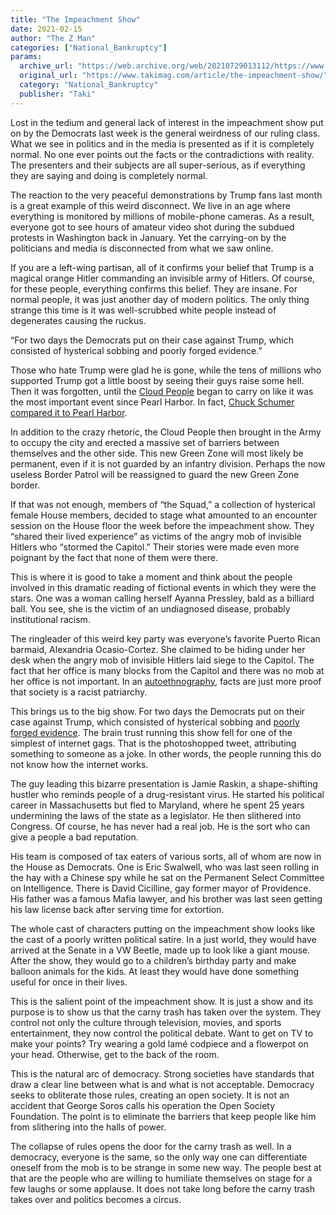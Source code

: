 ```yaml
---
title: "The Impeachment Show"
date: 2021-02-15
author: "The Z Man"
categories: ["National_Bankruptcy"]
params:
  archive_url: "https://web.archive.org/web/20210729013112/https://www.takimag.com/article/the-impeachment-show/"
  original_url: "https://www.takimag.com/article/the-impeachment-show/"
  category: "National_Bankruptcy"
  publisher: "Taki"
---
```


Lost in the tedium and general lack of interest in the impeachment show put on by the Democrats last week is the general weirdness of our ruling class. What we see in politics and in the media is presented as if it is completely normal. No one ever points out the facts or the contradictions with reality. The presenters and their subjects are all super-serious, as if everything they are saying and doing is completely normal.

The reaction to the very peaceful demonstrations by Trump fans last month is a great example of this weird disconnect. We live in an age where everything is monitored by millions of mobile-phone cameras. As a result, everyone got to see hours of amateur video shot during the subdued protests in Washington back in January. Yet the carrying-on by the politicians and media is disconnected from what we saw online.

If you are a left-wing partisan, all of it confirms your belief that Trump is a magical orange Hitler commanding an invisible army of Hitlers. Of course, for these people, everything confirms this belief. They are insane. For normal people, it was just another day of modern politics. The only thing strange this time is it was well-scrubbed white people instead of degenerates causing the ruckus.

“For two days the Democrats put on their case against Trump, which consisted of hysterical sobbing and poorly forged evidence.”

Those who hate Trump were glad he is gone, while the tens of millions who supported Trump got a little boost by seeing their guys raise some hell. Then it was forgotten, until the [Cloud People](https://web.archive.org/web/20210803110608/https://thezman.com/wordpress/?p=8730) began to carry on like it was the most important event since Pearl Harbor. In fact, [Chuck Schumer compared it to Pearl Harbor](https://web.archive.org/web/20210803110608/https://buffalonews.com/news/national/govt-and-politics/schumer-on-capitol-attack-jan-6-will-live-in-infamy/article_bed99838-5086-11eb-9f42-3b2028baef9e.html).

In addition to the crazy rhetoric, the Cloud People then brought in the Army to occupy the city and erected a massive set of barriers between themselves and the other side. This new Green Zone will most likely be permanent, even if it is not guarded by an infantry division. Perhaps the now useless Border Patrol will be reassigned to guard the new Green Zone border.

If that was not enough, members of “the Squad,” a collection of hysterical female House members, decided to stage what amounted to an encounter session on the House floor the week before the impeachment show. They “shared their lived experience” as victims of the angry mob of invisible Hitlers who “stormed the Capitol.” Their stories were made even more poignant by the fact that none of them were there.

This is where it is good to take a moment and think about the people involved in this dramatic reading of fictional events in which they were the stars. One was a woman calling herself Ayanna Pressley, bald as a billiard ball. You see, she is the victim of an undiagnosed disease, probably institutional racism.

The ringleader of this weird key party was everyone’s favorite Puerto Rican barmaid, Alexandria Ocasio-Cortez. She claimed to be hiding under her desk when the angry mob of invisible Hitlers laid siege to the Capitol. The fact that her office is many blocks from the Capitol and there was no mob at her office is not important. In an [autoethnography](https://web.archive.org/web/20210803110608/https://en.wikipedia.org/wiki/Autoethnography), facts are just more proof that society is a racist patriarchy.

This brings us to the big show. For two days the Democrats put on their case against Trump, which consisted of hysterical sobbing and [poorly forged evidence](https://web.archive.org/web/20210803110608/https://www.thegatewaypundit.com/2021/02/watch-house-impeachment-managers-forced-withdraw-evidence-case-trump-senator-mike-lee-says-false/). The brain trust running this show fell for one of the simplest of internet gags. That is the photoshopped tweet, attributing something to someone as a joke. In other words, the people running this do not know how the internet works.

The guy leading this bizarre presentation is Jamie Raskin, a shape-shifting hustler who reminds people of a drug-resistant virus. He started his political career in Massachusetts but fled to Maryland, where he spent 25 years undermining the laws of the state as a legislator. He then slithered into Congress. Of course, he has never had a real job. He is the sort who can give a people a bad reputation.

His team is composed of tax eaters of various sorts, all of whom are now in the House as Democrats. One is Eric Swalwell, who was last seen rolling in the hay with a Chinese spy while he sat on the Permanent Select Committee on Intelligence. There is David Cicilline, gay former mayor of Providence. His father was a famous Mafia lawyer, and his brother was last seen getting his law license back after serving time for extortion.

The whole cast of characters putting on the impeachment show looks like the cast of a poorly written political satire. In a just world, they would have arrived at the Senate in a VW Beetle, made up to look like a giant mouse. After the show, they would go to a children’s birthday party and make balloon animals for the kids. At least they would have done something useful for once in their lives.

This is the salient point of the impeachment show. It is just a show and its purpose is to show us that the carny trash has taken over the system. They control not only the culture through television, movies, and sports entertainment, they now control the political debate. Want to get on TV to make your points? Try wearing a gold lamé codpiece and a flowerpot on your head. Otherwise, get to the back of the room.

This is the natural arc of democracy. Strong societies have standards that draw a clear line between what is and what is not acceptable. Democracy seeks to obliterate those rules, creating an open society. It is not an accident that George Soros calls his operation the Open Society Foundation. The point is to eliminate the barriers that keep people like him from slithering into the halls of power.

The collapse of rules opens the door for the carny trash as well. In a democracy, everyone is the same, so the only way one can differentiate oneself from the mob is to be strange in some new way. The people best at that are the people who are willing to humiliate themselves on stage for a few laughs or some applause. It does not take long before the carny trash takes over and politics becomes a circus.
